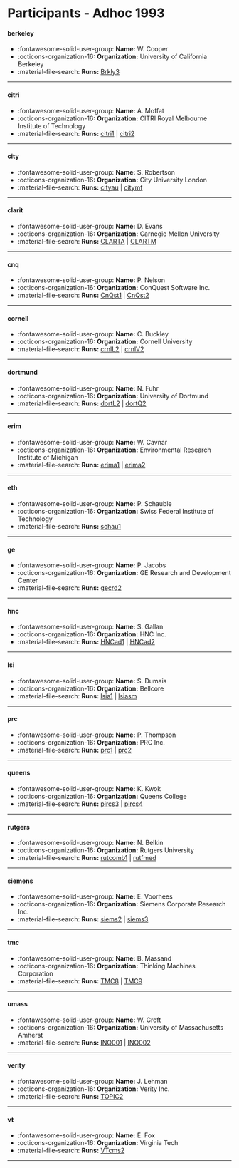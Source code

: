 # Participants - Adhoc 1993 

#### berkeley
 - :fontawesome-solid-user-group: **Name:** W. Cooper
 - :octicons-organization-16: **Organization:** University of California Berkeley
 - :material-file-search: **Runs:** [Brkly3](./runs.md#brkly3)

---
#### citri
 - :fontawesome-solid-user-group: **Name:** A. Moffat
 - :octicons-organization-16: **Organization:** CITRI Royal Melbourne Institute of Technology
 - :material-file-search: **Runs:** [citri1](./runs.md#citri1) | [citri2](./runs.md#citri2)

---
#### city
 - :fontawesome-solid-user-group: **Name:** S. Robertson
 - :octicons-organization-16: **Organization:** City University London
 - :material-file-search: **Runs:** [cityau](./runs.md#cityau) | [citymf](./runs.md#citymf)

---
#### clarit
 - :fontawesome-solid-user-group: **Name:** D. Evans
 - :octicons-organization-16: **Organization:** Carnegie Mellon University
 - :material-file-search: **Runs:** [CLARTA](./runs.md#clarta) | [CLARTM](./runs.md#clartm)

---
#### cnq
 - :fontawesome-solid-user-group: **Name:** P. Nelson
 - :octicons-organization-16: **Organization:** ConQuest Software Inc.
 - :material-file-search: **Runs:** [CnQst1](./runs.md#cnqst1) | [CnQst2](./runs.md#cnqst2)

---
#### cornell
 - :fontawesome-solid-user-group: **Name:** C. Buckley
 - :octicons-organization-16: **Organization:** Cornell University
 - :material-file-search: **Runs:** [crnlL2](./runs.md#crnll2) | [crnlV2](./runs.md#crnlv2)

---
#### dortmund
 - :fontawesome-solid-user-group: **Name:** N. Fuhr
 - :octicons-organization-16: **Organization:** University of Dortmund
 - :material-file-search: **Runs:** [dortL2](./runs.md#dortl2) | [dortQ2](./runs.md#dortq2)

---
#### erim
 - :fontawesome-solid-user-group: **Name:** W. Cavnar
 - :octicons-organization-16: **Organization:** Environmental Research Institute of Michigan
 - :material-file-search: **Runs:** [erima1](./runs.md#erima1) | [erima2](./runs.md#erima2)

---
#### eth
 - :fontawesome-solid-user-group: **Name:** P. Schauble
 - :octicons-organization-16: **Organization:** Swiss Federal Institute of Technology
 - :material-file-search: **Runs:** [schau1](./runs.md#schau1)

---
#### ge
 - :fontawesome-solid-user-group: **Name:** P. Jacobs
 - :octicons-organization-16: **Organization:** GE Research and Development Center
 - :material-file-search: **Runs:** [gecrd2](./runs.md#gecrd2)

---
#### hnc
 - :fontawesome-solid-user-group: **Name:** S. Gallan
 - :octicons-organization-16: **Organization:** HNC Inc.
 - :material-file-search: **Runs:** [HNCad1](./runs.md#hncad1) | [HNCad2](./runs.md#hncad2)

---
#### lsi
 - :fontawesome-solid-user-group: **Name:** S. Dumais
 - :octicons-organization-16: **Organization:** Bellcore
 - :material-file-search: **Runs:** [lsia1](./runs.md#lsia1) | [lsiasm](./runs.md#lsiasm)

---
#### prc
 - :fontawesome-solid-user-group: **Name:** P. Thompson
 - :octicons-organization-16: **Organization:** PRC Inc.
 - :material-file-search: **Runs:** [prc1](./runs.md#prc1) | [prc2](./runs.md#prc2)

---
#### queens
 - :fontawesome-solid-user-group: **Name:** K. Kwok
 - :octicons-organization-16: **Organization:** Queens College
 - :material-file-search: **Runs:** [pircs3](./runs.md#pircs3) | [pircs4](./runs.md#pircs4)

---
#### rutgers
 - :fontawesome-solid-user-group: **Name:** N. Belkin
 - :octicons-organization-16: **Organization:** Rutgers University
 - :material-file-search: **Runs:** [rutcomb1](./runs.md#rutcomb1) | [rutfmed](./runs.md#rutfmed)

---
#### siemens
 - :fontawesome-solid-user-group: **Name:** E. Voorhees
 - :octicons-organization-16: **Organization:** Siemens Corporate Research Inc.
 - :material-file-search: **Runs:** [siems2](./runs.md#siems2) | [siems3](./runs.md#siems3)

---
#### tmc
 - :fontawesome-solid-user-group: **Name:** B. Massand
 - :octicons-organization-16: **Organization:** Thinking Machines Corporation
 - :material-file-search: **Runs:** [TMC8](./runs.md#tmc8) | [TMC9](./runs.md#tmc9)

---
#### umass
 - :fontawesome-solid-user-group: **Name:** W. Croft
 - :octicons-organization-16: **Organization:** University of Massachusetts Amherst
 - :material-file-search: **Runs:** [INQ001](./runs.md#inq001) | [INQ002](./runs.md#inq002)

---
#### verity
 - :fontawesome-solid-user-group: **Name:** J. Lehman
 - :octicons-organization-16: **Organization:** Verity Inc.
 - :material-file-search: **Runs:** [TOPIC2](./runs.md#topic2)

---
#### vt
 - :fontawesome-solid-user-group: **Name:** E. Fox
 - :octicons-organization-16: **Organization:** Virginia Tech
 - :material-file-search: **Runs:** [VTcms2](./runs.md#vtcms2)

---

